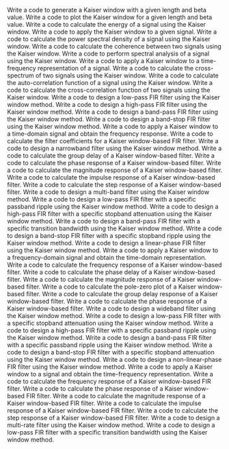 Write a code to generate a Kaiser window with a given length and beta value.
Write a code to plot the Kaiser window for a given length and beta value.
Write a code to calculate the energy of a signal using the Kaiser window.
Write a code to apply the Kaiser window to a given signal.
Write a code to calculate the power spectral density of a signal using the Kaiser window.
Write a code to calculate the coherence between two signals using the Kaiser window.
Write a code to perform spectral analysis of a signal using the Kaiser window.
Write a code to apply a Kaiser window to a time-frequency representation of a signal.
Write a code to calculate the cross-spectrum of two signals using the Kaiser window.
Write a code to calculate the auto-correlation function of a signal using the Kaiser window.
Write a code to calculate the cross-correlation function of two signals using the Kaiser window.
Write a code to design a low-pass FIR filter using the Kaiser window method.
Write a code to design a high-pass FIR filter using the Kaiser window method.
Write a code to design a band-pass FIR filter using the Kaiser window method.
Write a code to design a band-stop FIR filter using the Kaiser window method.
Write a code to apply a Kaiser window to a time-domain signal and obtain the frequency response.
Write a code to calculate the filter coefficients for a Kaiser window-based FIR filter.
Write a code to design a narrowband filter using the Kaiser window method.
Write a code to calculate the group delay of a Kaiser window-based filter.
Write a code to calculate the phase response of a Kaiser window-based filter.
Write a code to calculate the magnitude response of a Kaiser window-based filter.
Write a code to calculate the impulse response of a Kaiser window-based filter.
Write a code to calculate the step response of a Kaiser window-based filter.
Write a code to design a multi-band filter using the Kaiser window method.
Write a code to design a low-pass FIR filter with a specific passband ripple using the Kaiser window method.
Write a code to design a high-pass FIR filter with a specific stopband attenuation using the Kaiser window method.
Write a code to design a band-pass FIR filter with a specific transition bandwidth using the Kaiser window method.
Write a code to design a band-stop FIR filter with a specific stopband ripple using the Kaiser window method.
Write a code to design a linear-phase FIR filter using the Kaiser window method.
Write a code to apply a Kaiser window to a frequency-domain signal and obtain the time-domain representation.
Write a code to calculate the frequency response of a Kaiser window-based filter.
Write a code to calculate the phase delay of a Kaiser window-based filter.
Write a code to calculate the magnitude response of a Kaiser window-based filter.
Write a code to calculate the pole-zero plot of a Kaiser window-based filter.
Write a code to calculate the group delay response of a Kaiser window-based filter.
Write a code to calculate the phase response of a Kaiser window-based filter.
Write a code to design a wideband filter using the Kaiser window method.
Write a code to design a low-pass FIR filter with a specific stopband attenuation using the Kaiser window method.
Write a code to design a high-pass FIR filter with a specific passband ripple using the Kaiser window method.
Write a code to design a band-pass FIR filter with a specific passband ripple using the Kaiser window method.
Write a code to design a band-stop FIR filter with a specific stopband attenuation using the Kaiser window method.
Write a code to design a non-linear-phase FIR filter using the Kaiser window method.
Write a code to apply a Kaiser window to a signal and obtain the time-frequency representation.
Write a code to calculate the frequency response of a Kaiser window-based FIR filter.
Write a code to calculate the phase response of a Kaiser window-based FIR filter.
Write a code to calculate the magnitude response of a Kaiser window-based FIR filter.
Write a code to calculate the impulse response of a Kaiser window-based FIR filter.
Write a code to calculate the step response of a Kaiser window-based FIR filter.
Write a code to design a multi-rate filter using the Kaiser window method.
Write a code to design a low-pass FIR filter with a specific transition bandwidth using the Kaiser window method.